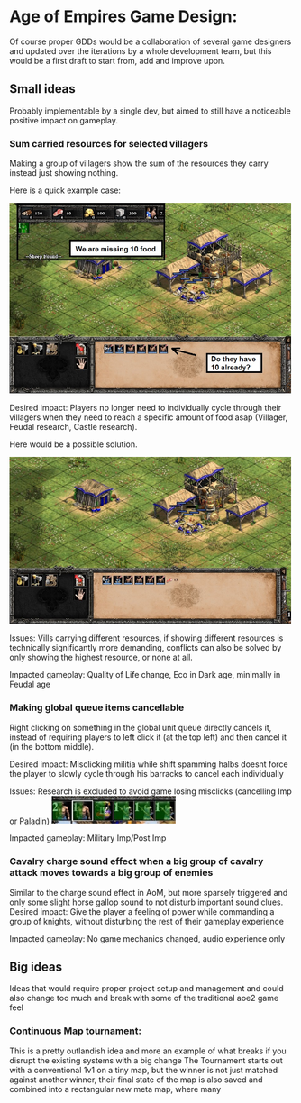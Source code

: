  
# Age of Empires Game Design: 
Of course proper GDDs would be a collaboration of several game designers and updated over the iterations by a whole development team, but this would be a first draft to start from, add and improve upon. 
 
## Small ideas
Probably implementable by a single dev, but aimed to still have a noticeable positive impact on gameplay.

### Sum carried resources for selected villagers
Making a group of villagers show the sum of the resources they carry instead just showing nothing.  

Here is a quick example case:

<img src="/AoE/SumRes/Problem_statement.jpg" alt="Problem_statement" width="500"/> 

Desired impact: Players no longer need to individually cycle through their villagers when they need to reach a specific amount of food asap (Villager, Feudal research, Castle research). 

Here would be a possible solution.

<img src="/AoE/SumRes/Possible_solution.jpg" alt="possible_solution" width="500"/> 

Issues: Vills carrying different resources, if showing different resources is technically significantly more demanding, conflicts can also be solved by only showing the highest resource, or none at all. 

Impacted gameplay: Quality of Life change, Eco in Dark age, minimally in Feudal age 

### Making global queue items cancellable
Right clicking on something in the global unit queue directly cancels it, instead of requiring players to left click it (at the top left) and then cancel it (in the bottom middle).

Desired impact: Misclicking militia while shift spamming halbs doesnt force the player to slowly cycle through his barracks to cancel each individually

Issues: Research is excluded to avoid game losing misclicks (cancelling Imp or Paladin)
<img src="/AoE/SumRes/Issue.jpg" alt="Issue" width="220"/> 

Impacted gameplay: Military Imp/Post Imp

### Cavalry charge sound effect when a big group of cavalry attack moves towards a big group of enemies
Similar to the charge sound effect in AoM, but more sparsely triggered and only some slight horse gallop sound to not disturb important sound clues.
Desired impact: Give the player a feeling of power while commanding a group of knights, without disturbing the rest of their gameplay experience

Impacted gameplay: No game mechanics changed, audio experience only 

## Big ideas
Ideas that would require proper project setup and management and could also change too much and break with some of the traditional aoe2 game feel

### Continuous Map tournament: 
This is a pretty outlandish idea and more an example of what breaks if you disrupt the existing systems with a big change
The Tournament starts out with a conventional 1v1 on a tiny map, but the winner is not just matched against another winner, their final state of the map is also saved and combined into a rectangular new meta map, where many  



 